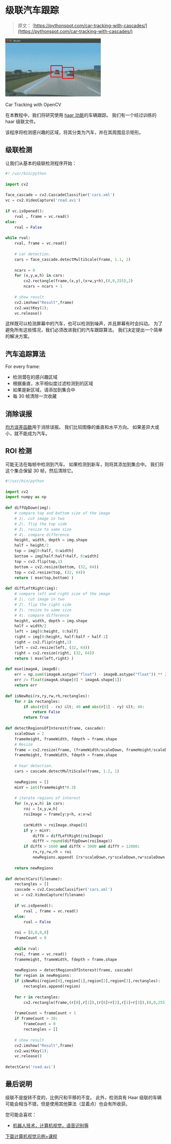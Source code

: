 # 级联汽车跟踪

> 原文： [https://pythonspot.com/car-tracking-with-cascades/](https://pythonspot.com/car-tracking-with-cascades/)

![Car Tracking with OpenCV](img/41e5801abd44884a07aa898717a7e69e.jpg)

Car Tracking with OpenCV

在本教程中，我们将研究使用 [haar 功能](https://en.wikipedia.org/wiki/Haar-like_features)的车辆跟踪。 我们有一个经过训练的 haar 级联文件。

该程序将检测感兴趣的区域，将其分类为汽车，并在其周围显示矩形。

## 级联检测

让我们从基本的级联检测程序开始：

```py
#! /usr/bin/python

import cv2

face_cascade = cv2.CascadeClassifier('cars.xml')
vc = cv2.VideoCapture('road.avi')

if vc.isOpened():
    rval , frame = vc.read()
else:
    rval = False

while rval:
    rval, frame = vc.read()

    # car detection.
    cars = face_cascade.detectMultiScale(frame, 1.1, 2)

    ncars = 0
    for (x,y,w,h) in cars:
        cv2.rectangle(frame,(x,y),(x+w,y+h),(0,0,255),2)
        ncars = ncars + 1

    # show result
    cv2.imshow("Result",frame)
    cv2.waitKey(1);
    vc.release()

```

这样既可以检测屏幕中的汽车，也可以检测到噪声，并且屏幕有时会抖动。 为了避免所有这些情况，我们必须改进我们的汽车跟踪算法。 我们决定提出一个简单的解决方案。

## 汽车追踪算法

For every frame:

*   检测潜在的感兴趣区域
*   根据垂直，水平相似度过滤检测到的区域
*   如果是新区域，请添加到集合中
*   每 30 帧清除一次收藏

## 消除误报

[均方误差函数](https://en.wikipedia.org/wiki/Mean_squared_error)用于消除误报。 我们比较图像的垂直和水平方向。 如果差异大或小，就不能成为汽车。

## ROI 检测

可能无法在每帧中检测到汽车。 如果检测到新车，则将其添加到集合中。
我们将这个集合保留 30 帧，然后清除它。

```py
#!/usr/bin/python

import cv2
import numpy as np

def diffUpDown(img):
    # compare top and bottom size of the image
    # 1\. cut image in two
    # 2\. flip the top side
    # 3\. resize to same size
    # 4\. compare difference
    height, width, depth = img.shape
    half = height/2
    top = img[0:half, 0:width]
    bottom = img[half:half+half, 0:width]
    top = cv2.flip(top,1)
    bottom = cv2.resize(bottom, (32, 64))
    top = cv2.resize(top, (32, 64))
    return ( mse(top,bottom) )

def diffLeftRight(img):
    # compare left and right size of the image
    # 1\. cut image in two
    # 2\. flip the right side
    # 3\. resize to same size
    # 4\. compare difference
    height, width, depth = img.shape
    half = width/2
    left = img[0:height, 0:half]
    right = img[0:height, half:half + half-1]
    right = cv2.flip(right,1)
    left = cv2.resize(left, (32, 64))
    right = cv2.resize(right, (32, 64))
    return ( mse(left,right) )

def mse(imageA, imageB):
    err = np.sum((imageA.astype("float") - imageB.astype("float")) ** 2)
    err /= float(imageA.shape[0] * imageA.shape[1])
    return err

def isNewRoi(rx,ry,rw,rh,rectangles):
    for r in rectangles:
        if abs(r[0] - rx) &lt; 40 and abs(r[1] - ry) &lt; 40:
            return False
        return True

def detectRegionsOfInterest(frame, cascade):
    scaleDown = 2
    frameHeight, frameWidth, fdepth = frame.shape
    # Resize
    frame = cv2.resize(frame, (frameWidth/scaleDown, frameHeight/scaleDown))
    frameHeight, frameWidth, fdepth = frame.shape

    # haar detection.
    cars = cascade.detectMultiScale(frame, 1.2, 1)

    newRegions = []
    minY = int(frameHeight*0.3)

    # iterate regions of interest
    for (x,y,w,h) in cars:
        roi = [x,y,w,h]
        roiImage = frame[y:y+h, x:x+w]

        carWidth = roiImage.shape[0]
        if y > minY:
            diffX = diffLeftRight(roiImage)
            diffY = round(diffUpDown(roiImage))
        if diffX > 1600 and diffX < 3000 and diffY > 12000:
            rx,ry,rw,rh = roi
            newRegions.append( [rx*scaleDown,ry*scaleDown,rw*scaleDown,rh*scaleDown] )

    return newRegions

def detectCars(filename):
    rectangles = []
    cascade = cv2.CascadeClassifier('cars.xml')
    vc = cv2.VideoCapture(filename)

    if vc.isOpened():
        rval , frame = vc.read()
    else:
        rval = False

    roi = [0,0,0,0]
    frameCount = 0

    while rval:
    rval, frame = vc.read()
    frameHeight, frameWidth, fdepth = frame.shape

    newRegions = detectRegionsOfInterest(frame, cascade)
    for region in newRegions:
    if isNewRoi(region[0],region[1],region[2],region[3],rectangles):
        rectangles.append(region)

    for r in rectangles:
        cv2.rectangle(frame,(r[0],r[1]),(r[0]+r[2],r[1]+r[3]),(0,0,255),3)

    frameCount = frameCount + 1
    if frameCount > 30:
        frameCount = 0
        rectangles = []

    # show result
    cv2.imshow("Result",frame)
    cv2.waitKey(1);
    vc.release()

detectCars('road.avi')

```

## 最后说明

级联不是旋转不变的，比例尺和平移的不变。 此外，检测具有 Haar 级联的车辆可能会相当不错，但是使用其他算法（显着点）也会有所收获。

您可能会喜欢：

*   [机器人技术，计算机视觉，语音识别等](https://pythonspot.com/robotics/)

[下载计算机视觉示例+课程](https://pythonspot.com/download-vision-examples/)